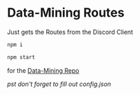 # Data-Mining Routes

Just gets the Routes from the Discord Client

```bash
npm i

npm start
```

for the [Data-Mining Repo](https://github.com/Discord-Datamining/Discord-Datamining/)


*pst don't forget to fill out config.json*